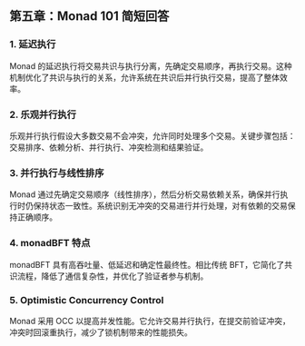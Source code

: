 ## 第五章：Monad 101 简短回答

### 1. 延迟执行
Monad 的延迟执行将交易共识与执行分离，先确定交易顺序，再执行交易。这种机制优化了共识与执行的关系，允许系统在共识后并行执行交易，提高了整体效率。

### 2. 乐观并行执行
乐观并行执行假设大多数交易不会冲突，允许同时处理多个交易。关键步骤包括：交易排序、依赖分析、并行执行、冲突检测和结果验证。

### 3. 并行执行与线性排序
Monad 通过先确定交易顺序（线性排序），然后分析交易依赖关系，确保并行执行时仍保持状态一致性。系统识别无冲突的交易进行并行处理，对有依赖的交易保持正确顺序。

### 4. monadBFT 特点
monadBFT 具有高吞吐量、低延迟和确定性最终性。相比传统 BFT，它简化了共识流程，降低了通信复杂性，并优化了验证者参与机制。

### 5. Optimistic Concurrency Control
Monad 采用 OCC 以提高并发性能。它允许交易并行执行，在提交前验证冲突，冲突时回滚重执行，减少了锁机制带来的性能损失。